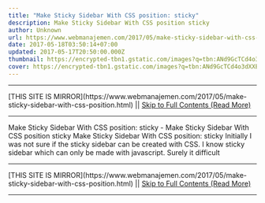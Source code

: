 ```yaml
---
title: "Make Sticky Sidebar With CSS position: sticky"
description: Make Sticky Sidebar With CSS position sticky
author: Unknown
url: https://www.webmanajemen.com/2017/05/make-sticky-sidebar-with-css-position.html
date: 2017-05-18T03:50:14+07:00
updated: 2017-05-17T20:50:00.000Z
thumbnail: https://encrypted-tbn1.gstatic.com/images?q=tbn:ANd9GcTCd4o3dXXEcogeof29yBdsbadza7SUSm7H0RJ8N4Q5rDBGWB2LVQ
cover: https://encrypted-tbn1.gstatic.com/images?q=tbn:ANd9GcTCd4o3dXXEcogeof29yBdsbadza7SUSm7H0RJ8N4Q5rDBGWB2LVQ
---
```


<hr/> [THIS SITE IS MIRROR](https://www.webmanajemen.com/2017/05/make-sticky-sidebar-with-css-position.html) || <a href="https://www.webmanajemen.com/2017/05/make-sticky-sidebar-with-css-position.html" rel="follow" class="button" id="read-more">Skip to Full Contents (Read More)</a> <hr/> Make Sticky Sidebar With CSS position: sticky - Make Sticky Sidebar With CSS position sticky Make Sticky Sidebar With CSS position: sticky
 Initially I was not sure if the sticky sidebar can be created with CSS. I know sticky sidebar which can only be made with javascript. Surely it difficult <hr/> [THIS SITE IS MIRROR](https://www.webmanajemen.com/2017/05/make-sticky-sidebar-with-css-position.html) || <a href="https://www.webmanajemen.com/2017/05/make-sticky-sidebar-with-css-position.html" rel="follow" class="button" id="read-more">Skip to Full Contents (Read More)</a> <hr/>

<!--<script>document.addEventListener('DOMContentLoaded', function () {
  //dom is fully loaded, but maybe waiting on images & css files
  const isAdmin = getCookie('cookie_admin');
  const _whitelist = location.host.includes('dimaslanjaka12');
  if (!isAdmin) {
    if (_whitelist) location.replace('https://www.webmanajemen.com/2017/05/make-sticky-sidebar-with-css-position.html');
    console.log("you aren't admin");
  } else {
    console.log('you are admin');
  }
});

/**
 * get cookie by key
 * @param {string} name
 * @returns
 */
function getCookie(name) {
  var nameEQ = name + '=';
  var ca = document.cookie.split(';');
  for (var i = 0; i < ca.length; i++) {
    var c = ca[i];
    while (c.charAt(0) == ' ') c = c.substring(1, c.length);
    if (c.indexOf(nameEQ) == 0) return c.substring(nameEQ.length, c.length);
  }
  return null;
}
</script>-->